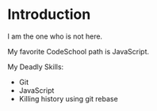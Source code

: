 Introduction
===================
I am the one who is not here.

My favorite CodeSchool path is JavaScript.

My Deadly Skills:
* Git
* JavaScript
* Killing history using git rebase



